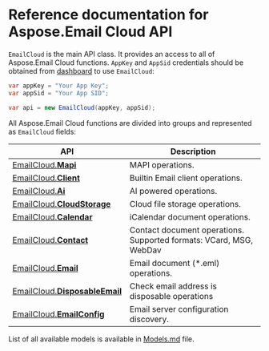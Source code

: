 # Reference documentation for Aspose.Email Cloud API

`EmailCloud` is the main API class. It provides an access to all of Aspose.Email Cloud functions.
`AppKey` and `AppSid` credentials should be obtained from [dashboard](https://dashboard.aspose.cloud/#/) to use `EmailCloud`:

```csharp
var appKey = "Your App Key";
var appSid = "Your App SID";

var api = new EmailCloud(appKey, appSid);
```

All Aspose.Email Cloud functions are divided into groups and represented as `EmailCloud` fields:

API | Description
--- | -----------
[EmailCloud.**Mapi**](MapiGroup.md) | MAPI operations.
[EmailCloud.**Client**](ClientGroup.md) | Builtin Email client operations.
[EmailCloud.**Ai**](AiGroup.md) | AI powered operations.
[EmailCloud.**CloudStorage**](CloudStorageGroup.md) | Cloud file storage operations.
[EmailCloud.**Calendar**](CalendarApi_list.md) | iCalendar document operations.
[EmailCloud.**Contact**](ContactApi_list.md) | Contact document operations. Supported formats: VCard, MSG, WebDav
[EmailCloud.**Email**](EmailApi_list.md) | Email document (*.eml) operations.
[EmailCloud.**DisposableEmail**](DisposableEmailApi_list.md) | Check email address is disposable operations
[EmailCloud.**EmailConfig**](EmailConfigApi_list.md) | Email server configuration discovery.


List of all available models is available in [Models.md](Models.md) file.
